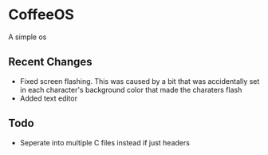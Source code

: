 # CoffeeOS

A simple os

## Recent Changes

- Fixed screen flashing. This was caused by a bit that was accidentally set in each character's background color that made the charaters flash
- Added text editor

## Todo

- Seperate into multiple C files instead if just headers
